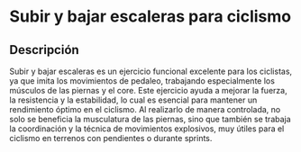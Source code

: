 # Subir y bajar escaleras para ciclismo

## Descripción
Subir y bajar escaleras es un ejercicio funcional excelente para los ciclistas, ya que imita los movimientos de pedaleo, trabajando especialmente los músculos de las piernas y el core. Este ejercicio ayuda a mejorar la fuerza, la resistencia y la estabilidad, lo cual es esencial para mantener un rendimiento óptimo en el ciclismo. Al realizarlo de manera controlada, no solo se beneficia la musculatura de las piernas, sino que también se trabaja la coordinación y la técnica de movimientos explosivos, muy útiles para el ciclismo en terrenos con pendientes o durante sprints.